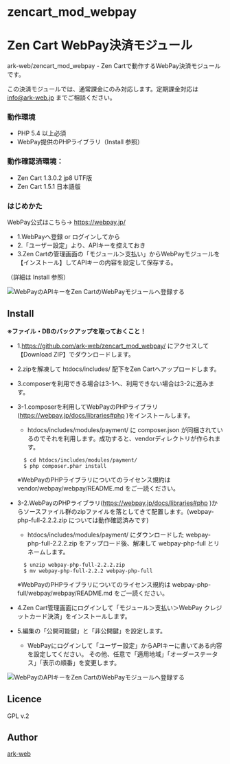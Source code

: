 # zencart_mod_webpay

Zen Cart WebPay決済モジュール
====

ark-web/zencart_mod_webpay - Zen Cartで動作するWebPay決済モジュールです。

この決済モジュールでは、通常課金にのみ対応します。定期課金対応は info@ark-web.jp までご相談ください。


### 動作環境
* PHP 5.4 以上必須
* WebPay提供のPHPライブラリ（Install 参照）


### 動作確認済環境：
* Zen Cart 1.3.0.2 jp8 UTF版
* Zen Cart 1.5.1   日本語版


### はじめかた
WebPay公式はこちら→ https://webpay.jp/

+ 1.WebPayへ登録 or ログインしてから
+ 2.「ユーザー設定」より、APIキーを控えておき
+ 3.Zen Cartの管理画面の「モジュール＞支払い」からWebPayモジュールを【インストール】してAPIキーの内容を設定して保存する。

（詳細は Install 参照）

![WebPayのAPIキーをZen CartのWebPayモジュールへ登録する](https://raw.github.com/wiki/ARK-Web/zencart_mod_webpay/images/setup.png)


## Install

**※ファイル・DBのバックアップを取っておくこと！**

+ 1.https://github.com/ark-web/zencart_mod_webpay/ にアクセスして【Download ZIP】でダウンロードします。
+ 2.zipを解凍して htdocs/includes/ 配下をZen Cartへアップロードします。
+ 3.composerを利用できる場合は3-1へ、利用できない場合は3-2に進みます。
+ 3-1.composerを利用してWebPayのPHPライブラリ(https://webpay.jp/docs/libraries#php )をインストールします。
  + htdocs/includes/modules/payment/ に composer.json が同梱されているのでそれを利用します。成功すると、vendorディレクトリが作られます。

  ```
	$ cd htdocs/includes/modules/payment/
	$ php composer.phar install
  ```

  ※WebPayのPHPライブラリについてのライセンス規約は vendor/webpay/webpay/README.md をご一読ください。
+ 3-2.WebPayのPHPライブラリ(https://webpay.jp/docs/libraries#php )からソースファイル群のzipファイルを落としてきて配置します。(webpay-php-full-2.2.2.zip については動作確認済みです)
  + htdocs/includes/modules/payment/ にダウンロードした webpay-php-full-2.2.2.zip をアップロード後、解凍して webpay-php-full とリネームします。

  ```
	$ unzip webpay-php-full-2.2.2.zip
	$ mv webpay-php-full-2.2.2 webpay-php-full
  ```

  ※WebPayのPHPライブラリについてのライセンス規約は webpay-php-full/webpay/webpay/README.md をご一読ください。
+ 4.Zen Cart管理画面にログインして「モジュール＞支払い＞WebPay クレジットカード決済」をインストールします。
+ 5.編集の「公開可能鍵」と「非公開鍵」を設定します。
  + WebPayにログインして「ユーザー設定」からAPIキーに書いてある内容を設定してください。
  その他、任意で「適用地域」「オーダーステータス」「表示の順番」を変更します。

![WebPayのAPIキーをZen CartのWebPayモジュールへ登録する](https://raw.github.com/wiki/ARK-Web/zencart_mod_webpay/images/setup.png)


## Licence

GPL v.2


## Author

[ark-web](https://github.com/ark-web)

